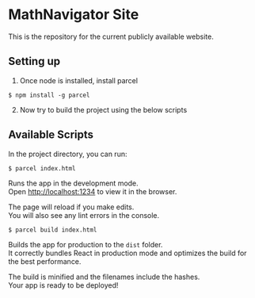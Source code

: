 # MathNavigator Site

This is the repository for the current publicly available website.

 ## Setting up

1. Once node is installed, install parcel

`$ npm install -g parcel`

2. Now try to build the project using the below scripts

 ## Available Scripts

 In the project directory, you can run:

`$ parcel index.html`

Runs the app in the development mode.<br>
Open [http://localhost:1234](http://localhost:1234) to view it in the browser.

The page will reload if you make edits.<br>
You will also see any lint errors in the console.

`$ parcel build index.html`

Builds the app for production to the `dist` folder.<br>
It correctly bundles React in production mode and optimizes the build for the best performance.

The build is minified and the filenames include the hashes.<br>
Your app is ready to be deployed!
